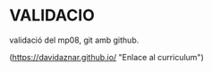 # VALIDACIO
validació del mp08, git amb  github.

(https://davidaznar.github.io/ "Enlace al curriculum")
